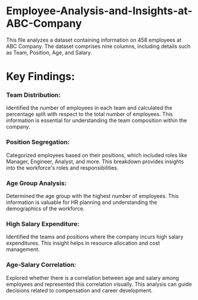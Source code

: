  # Employee-Analysis-and-Insights-at-ABC-Company
This file analyzes a dataset containing information on 458 employees at ABC Company.
The dataset comprises nine columns, including details such as Team, Position, Age, and Salary.

# Key Findings:

### Team Distribution:
Identified the number of employees in each team and calculated the percentage split with respect to the total number of employees. This information is essential for understanding the team composition within the company.

### Position Segregation:
Categorized employees based on their positions, which included roles like Manager, Engineer, Analyst, and more. This breakdown provides insights into the workforce's roles and responsibilities.

### Age Group Analysis: 
Determined the age group with the highest number of employees. This information is valuable for HR planning and understanding the demographics of the workforce.

### High Salary Expenditure: 
Identified the teams and positions where the company incurs high salary expenditures. This insight helps in resource allocation and cost management.

### Age-Salary Correlation: 
Explored whether there is a correlation between age and salary among employees and represented this correlation visually. This analysis can guide decisions related to compensation and career development.
